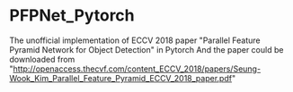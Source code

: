 # PFPNet_Pytorch
The unofficial implementation of ECCV 2018 paper "Parallel Feature Pyramid Network for Object Detection" in Pytorch
And the paper could be downloaded from "http://openaccess.thecvf.com/content_ECCV_2018/papers/Seung-Wook_Kim_Parallel_Feature_Pyramid_ECCV_2018_paper.pdf"
